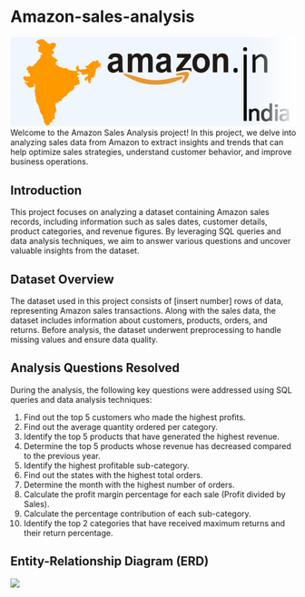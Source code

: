 # Amazon-sales-analysis

![](https://github.com/swarnim8532/Amazon-sales-analysis/blob/main/amazon_india_wide_image-3.jpg)
Welcome to the Amazon Sales Analysis project! In this project, we delve into analyzing sales
data from Amazon to extract insights and trends that can help optimize sales strategies,
understand customer behavior, and improve business operations.
## Introduction
This project focuses on analyzing a dataset containing Amazon sales records, including
information such as sales dates, customer details, product categories, and revenue figures. By
leveraging SQL queries and data analysis techniques, we aim to answer various questions and
uncover valuable insights from the dataset.
## Dataset Overview
The dataset used in this project consists of [insert number] rows of data, representing Amazon
sales transactions. Along with the sales data, the dataset includes information about customers,
products, orders, and returns. Before analysis, the dataset underwent preprocessing to handle
missing values and ensure data quality.
## Analysis Questions Resolved
During the analysis, the following key questions were addressed using SQL queries and data
analysis techniques:
1. Find out the top 5 customers who made the highest profits.
2. Find out the average quantity ordered per category.
3. Identify the top 5 products that have generated the highest revenue.
4. Determine the top 5 products whose revenue has decreased compared to the previous year.
5. Identify the highest profitable sub-category.
6. Find out the states with the highest total orders.
7. Determine the month with the highest number of orders.
8. Calculate the profit margin percentage for each sale (Profit divided by Sales).
9. Calculate the percentage contribution of each sub-category.
10. Identify the top 2 categories that have received maximum returns and their return
percentage.
## Entity-Relationship Diagram (ERD)
![](https://github.com/swarnim8532/Amazon-sales-analysis/blob/main/erd.pgerd)
